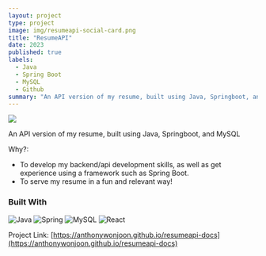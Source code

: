 ```yaml
---
layout: project
type: project
image: img/resumeapi-social-card.png
title: "ResumeAPI"
date: 2023
published: true
labels:
  - Java
  - Spring Boot
  - MySQL
  - Github
summary: "An API version of my resume, built using Java, Springboot, and MySQL"
---
```


<img class="img-fluid" src="..img/resumeapi-social-card.png">

An API version of my resume, built using Java, Springboot, and MySQL

Why?:
* To develop my backend/api development skills, as well as get experience using a framework such as Spring Boot.
* To serve my resume in a fun and relevant way!

### Built With

![Java](https://img.shields.io/badge/java-%23ED8B00.svg?style=for-the-badge&logo=openjdk&logoColor=white)
![Spring](https://img.shields.io/badge/spring-%236DB33F.svg?style=for-the-badge&logo=spring&logoColor=white)
![MySQL](https://img.shields.io/badge/mysql-%2300f.svg?style=for-the-badge&logo=mysql&logoColor=white)
![React](https://img.shields.io/badge/react-%2320232a.svg?style=for-the-badge&logo=react&logoColor=%2361DAFB)


Project Link: [https://anthonywonjoon.github.io/resumeapi-docs](https://anthonywonjoon.github.io/resumeapi-docs)
